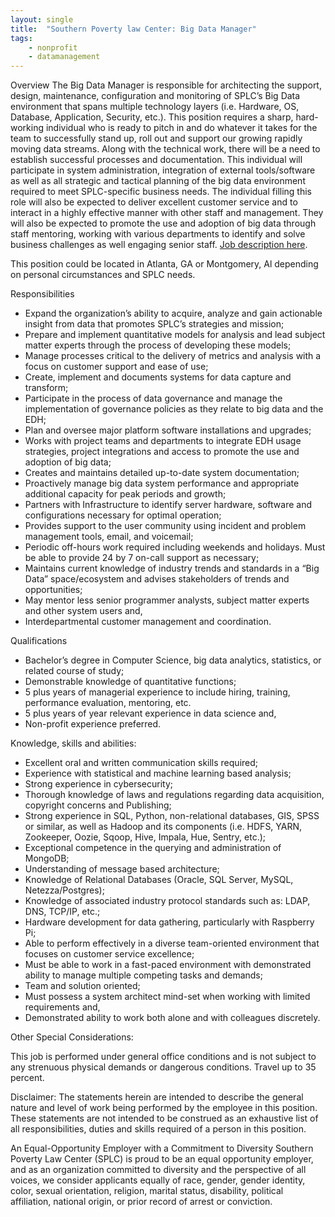 ```yaml
---
layout: single
title:  "Southern Poverty law Center: Big Data Manager"
tags: 
    - nonprofit
    - datamanagement
---
```


Overview
The Big Data Manager is responsible for architecting the support, design, maintenance, configuration and monitoring of SPLC’s Big Data environment that spans multiple technology layers (i.e. Hardware, OS, Database, Application, Security, etc.). This position requires a sharp, hard-working individual who is ready to pitch in and do whatever it takes for the team to successfully stand up, roll out and support our growing rapidly moving data streams. Along with the technical work, there will be a need to establish successful processes and documentation. This individual will participate in system administration, integration of external tools/software as well as all strategic and tactical planning of the big data environment required to meet SPLC-specific business needs. The individual filling this role will also be expected to deliver excellent customer service and to interact in a highly effective manner with other staff and management. They will also be expected to promote the use and adoption of big data through staff mentoring, working with various departments to identify and solve business challenges as well engaging senior staff.
[Job description here](https://careers-splcenter.icims.com/jobs/1198/big-data-manager/job?mobile=false&width=1044&height=500&bga=true&needsRedirect=false&jan1offset=-360&jun1offset=-300). 

This position could be located in Atlanta, GA or Montgomery, Al depending on personal circumstances and SPLC needs.       

Responsibilities
* Expand the organization’s ability to acquire, analyze and gain actionable insight from data that promotes SPLC’s strategies and mission;
* Prepare and implement quantitative models for analysis and lead subject matter experts through the process of developing these models;
* Manage processes critical to the delivery of metrics and analysis with a focus on customer support and ease of use;
* Create, implement and documents systems for data capture and transform;
* Participate in the process of data governance and manage the implementation of governance policies as they relate to big data and the EDH;
* Plan and oversee major platform software installations and upgrades;
* Works with project teams and departments to integrate EDH usage strategies, project integrations and access to promote the use and adoption of big data;
* Creates and maintains detailed up-to-date system documentation;
* Proactively manage big data system performance and appropriate additional capacity for peak periods and growth;
* Partners with Infrastructure to identify server hardware, software and configurations necessary for optimal operation;
* Provides support to the user community using incident and problem management tools, email, and voicemail;
* Periodic off-hours work required including weekends and holidays. Must be able to provide 24 by 7 on-call support as necessary;
* Maintains current knowledge of industry trends and standards in a “Big Data” space/ecosystem and advises stakeholders of trends and opportunities;
* May mentor less senior programmer analysts, subject matter experts and other system users and,
* Interdepartmental customer management and coordination. 

Qualifications
* Bachelor’s degree in Computer Science, big data analytics, statistics, or related course of study;
* Demonstrable knowledge of quantitative functions;
* 5 plus years of managerial experience to include hiring, training, performance evaluation, mentoring, etc.
* 5 plus years of year relevant experience in data science and,
* Non-profit experience preferred.
 
Knowledge, skills and abilities:
* Excellent oral and written communication skills required;
* Experience with statistical and machine learning based analysis;
* Strong experience in cybersecurity;
* Thorough knowledge of laws and regulations regarding data acquisition, copyright concerns and Publishing;
* Strong experience in SQL, Python, non-relational databases, GIS, SPSS or similar, as well as Hadoop and its components (i.e. HDFS, YARN, Zookeeper, Oozie, Sqoop, Hive, Impala, Hue, Sentry, etc.);
* Exceptional competence in the querying and administration of MongoDB;
* Understanding of message based architecture;
* Knowledge of Relational Databases (Oracle, SQL Server, MySQL, Netezza/Postgres);
* Knowledge of associated industry protocol standards such as: LDAP, DNS, TCP/IP, etc.;
* Hardware development for data gathering, particularly with Raspberry Pi;
* Able to perform effectively in a diverse team-oriented environment that focuses on customer service excellence;
* Must be able to work in a fast-paced environment with demonstrated ability to manage multiple competing tasks and demands;
* Team and solution oriented;
* Must possess a system architect mind-set when working with limited requirements and,
* Demonstrated ability to work both alone and with colleagues discretely. 
 
Other Special Considerations:

This job is performed under general office conditions and is not subject to any strenuous physical demands or dangerous conditions. Travel up to 35 percent. 

Disclaimer:
The statements herein are intended to describe the general nature and level of work being performed by the employee in this position. These statements are not intended to be construed as an exhaustive list of all responsibilities, duties and skills required of a person in this position.

An Equal-Opportunity Employer with a Commitment to Diversity 
Southern Poverty Law Center (SPLC) is proud to be an equal opportunity employer, and as an organization committed to diversity and the perspective of all voices, we consider applicants equally of race, gender, gender identity, color, sexual orientation, religion, marital status, disability, political affiliation, national origin, or prior record of arrest or conviction.
